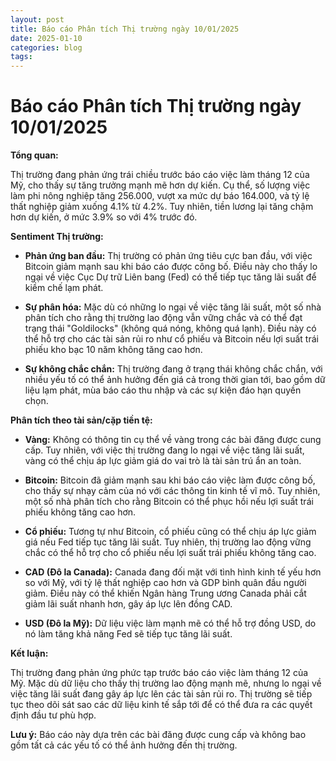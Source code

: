 ```yaml
---
layout: post
title: Báo cáo Phân tích Thị trường ngày 10/01/2025
date: 2025-01-10
categories: blog
tags:
---
```

# Báo cáo Phân tích Thị trường ngày 10/01/2025

**Tổng quan:**

Thị trường đang phản ứng trái chiều trước báo cáo việc làm tháng 12 của Mỹ, cho thấy sự tăng trưởng mạnh mẽ hơn dự kiến. Cụ thể, số lượng việc làm phi nông nghiệp tăng 256.000, vượt xa mức dự báo 164.000, và tỷ lệ thất nghiệp giảm xuống 4.1% từ 4.2%. Tuy nhiên, tiền lương lại tăng chậm hơn dự kiến, ở mức 3.9% so với 4% trước đó.

**Sentiment Thị trường:**

- **Phản ứng ban đầu:** Thị trường có phản ứng tiêu cực ban đầu, với việc Bitcoin giảm mạnh sau khi báo cáo được công bố. Điều này cho thấy lo ngại về việc Cục Dự trữ Liên bang (Fed) có thể tiếp tục tăng lãi suất để kiềm chế lạm phát.

- **Sự phân hóa:** Mặc dù có những lo ngại về việc tăng lãi suất, một số nhà phân tích cho rằng thị trường lao động vẫn vững chắc và có thể đạt trạng thái "Goldilocks" (không quá nóng, không quá lạnh). Điều này có thể hỗ trợ cho các tài sản rủi ro như cổ phiếu và Bitcoin nếu lợi suất trái phiếu kho bạc 10 năm không tăng cao hơn.

- **Sự không chắc chắn:** Thị trường đang ở trạng thái không chắc chắn, với nhiều yếu tố có thể ảnh hưởng đến giá cả trong thời gian tới, bao gồm dữ liệu lạm phát, mùa báo cáo thu nhập và các sự kiện đáo hạn quyền chọn.

**Phân tích theo tài sản/cặp tiền tệ:**

- **Vàng:** Không có thông tin cụ thể về vàng trong các bài đăng được cung cấp. Tuy nhiên, với việc thị trường đang lo ngại về việc tăng lãi suất, vàng có thể chịu áp lực giảm giá do vai trò là tài sản trú ẩn an toàn.

- **Bitcoin:** Bitcoin đã giảm mạnh sau khi báo cáo việc làm được công bố, cho thấy sự nhạy cảm của nó với các thông tin kinh tế vĩ mô. Tuy nhiên, một số nhà phân tích cho rằng Bitcoin có thể phục hồi nếu lợi suất trái phiếu không tăng cao hơn.

- **Cổ phiếu:** Tương tự như Bitcoin, cổ phiếu cũng có thể chịu áp lực giảm giá nếu Fed tiếp tục tăng lãi suất. Tuy nhiên, thị trường lao động vững chắc có thể hỗ trợ cho cổ phiếu nếu lợi suất trái phiếu không tăng cao.

- **CAD (Đô la Canada):** Canada đang đối mặt với tình hình kinh tế yếu hơn so với Mỹ, với tỷ lệ thất nghiệp cao hơn và GDP bình quân đầu người giảm. Điều này có thể khiến Ngân hàng Trung ương Canada phải cắt giảm lãi suất nhanh hơn, gây áp lực lên đồng CAD.

- **USD (Đô la Mỹ):** Dữ liệu việc làm mạnh mẽ có thể hỗ trợ đồng USD, do nó làm tăng khả năng Fed sẽ tiếp tục tăng lãi suất.

**Kết luận:**

Thị trường đang phản ứng phức tạp trước báo cáo việc làm tháng 12 của Mỹ. Mặc dù dữ liệu cho thấy thị trường lao động mạnh mẽ, nhưng lo ngại về việc tăng lãi suất đang gây áp lực lên các tài sản rủi ro. Thị trường sẽ tiếp tục theo dõi sát sao các dữ liệu kinh tế sắp tới để có thể đưa ra các quyết định đầu tư phù hợp.

**Lưu ý:** Báo cáo này dựa trên các bài đăng được cung cấp và không bao gồm tất cả các yếu tố có thể ảnh hưởng đến thị trường.
